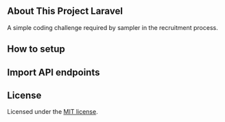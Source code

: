 
## About This Project Laravel

A simple coding challenge required by sampler in the recruitment process.

## How to setup

### 

## Import API endpoints 

## License

Licensed under the [MIT license](https://opensource.org/licenses/MIT).
